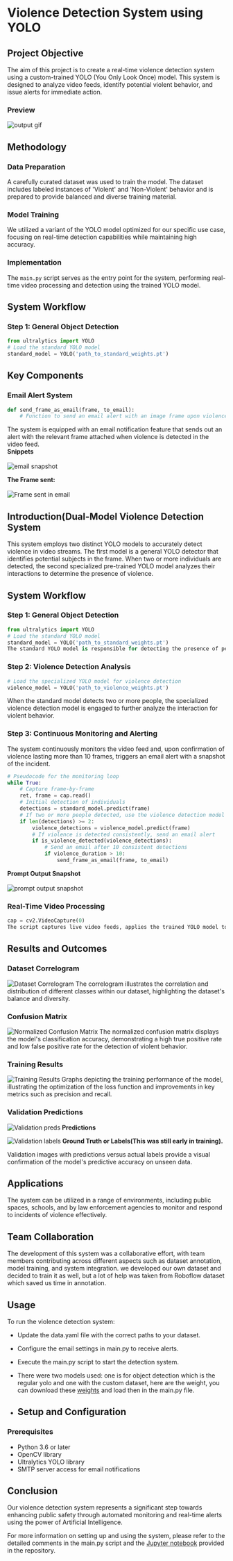 # Violence Detection System using YOLO

## Project Objective
The aim of this project is to create a real-time violence detection system using a custom-trained YOLO (You Only Look Once) model. This system is designed to analyze video feeds, identify potential violent behavior, and issue alerts for immediate action.

### Preview
![output gif](https://github.com/ishinomaki-hackathon/trained_yolov8/blob/755e475415a8dc857b9121e3c4d51aa13941bb93/results.gif)

## Methodology

### Data Preparation
A carefully curated dataset was used to train the model. The dataset includes labeled instances of 'Violent' and 'Non-Violent' behavior and is prepared to provide balanced and diverse training material.

### Model Training
We utilized a variant of the YOLO model optimized for our specific use case, focusing on real-time detection capabilities while maintaining high accuracy.

### Implementation
The `main.py` script serves as the entry point for the system, performing real-time video processing and detection using the trained YOLO model.

## System Workflow

### Step 1: General Object Detection
```python
from ultralytics import YOLO
# Load the standard YOLO model
standard_model = YOLO('path_to_standard_weights.pt')
```

## Key Components

### Email Alert System
```python
def send_frame_as_email(frame, to_email):
    # Function to send an email alert with an image frame upon violence detection
```
The system is equipped with an email notification feature that sends out an alert with the relevant frame attached when violence is detected in the video feed.<br>
**Snippets**<br><br>
![email snapshot](https://github.com/ishinomaki-hackathon/trained_yolov8/blob/755e475415a8dc857b9121e3c4d51aa13941bb93/Screenshot%202023-11-04%20at%2013.32.43.png)

**The Frame sent:** <br><br>
![Frame sent in email](https://github.com/ishinomaki-hackathon/trained_yolov8/blob/755e475415a8dc857b9121e3c4d51aa13941bb93/frame.jpg)

## Introduction(Dual-Model Violence Detection System
This system employs two distinct YOLO models to accurately detect violence in video streams. The first model is a general YOLO detector that identifies potential subjects in the frame. When two or more individuals are detected, the second specialized pre-trained YOLO model analyzes their interactions to determine the presence of violence.

## System Workflow

### Step 1: General Object Detection
```python
from ultralytics import YOLO
# Load the standard YOLO model
standard_model = YOLO('path_to_standard_weights.pt')
The standard YOLO model is responsible for detecting the presence of people in the video feed.
```

### Step 2: Violence Detection Analysis
```python
# Load the specialized YOLO model for violence detection
violence_model = YOLO('path_to_violence_weights.pt')
```
When the standard model detects two or more people, the specialized violence detection model is engaged to further analyze the interaction for violent behavior.

### Step 3: Continuous Monitoring and Alerting
The system continuously monitors the video feed and, upon confirmation of violence lasting more than 10 frames, triggers an email alert with a snapshot of the incident.

```python
# Pseudocode for the monitoring loop
while True:
    # Capture frame-by-frame
    ret, frame = cap.read()
    # Initial detection of individuals
    detections = standard_model.predict(frame)
    # If two or more people detected, use the violence detection model
    if len(detections) >= 2:
        violence_detections = violence_model.predict(frame)
        # If violence is detected consistently, send an email alert
        if is_violence_detected(violence_detections):
            # Send an email after 10 consistent detections
            if violence_duration > 10:
                send_frame_as_email(frame, to_email)
```
**Prompt Output Snapshot**<br><br>
![prompt output snapshot](https://github.com/ishinomaki-hackathon/trained_yolov8/blob/755e475415a8dc857b9121e3c4d51aa13941bb93/Screenshot%202023-11-04%20at%2012.58.12.png)


### Real-Time Video Processing
```python
cap = cv2.VideoCapture(0)
The script captures live video feeds, applies the trained YOLO model to detect violence, and triggers alerts when necessary.
```

## Results and Outcomes

### Dataset Correlogram
![Dataset Correlogram](https://github.com/ishinomaki-hackathon/trained_yolov8/blob/4f80aeafcec674f8fb1a30910a9af469364a9b3c/labels_correlogram.jpg)
The correlogram illustrates the correlation and distribution of different classes within our dataset, highlighting the dataset's balance and diversity.

### Confusion Matrix
![Normalized Confusion Matrix](https://github.com/ishinomaki-hackathon/trained_yolov8/blob/4f80aeafcec674f8fb1a30910a9af469364a9b3c/confusion_matrix_normalized.png)
The normalized confusion matrix displays the model's classification accuracy, demonstrating a high true positive rate and low false positive rate for the detection of violent behavior.

### Training Results
![Training Results](https://github.com/ishinomaki-hackathon/trained_yolov8/blob/4f80aeafcec674f8fb1a30910a9af469364a9b3c/results.png)
Graphs depicting the training performance of the model, illustrating the optimization of the loss function and improvements in key metrics such as precision and recall.

### Validation Predictions
![Validation preds](https://github.com/ishinomaki-hackathon/trained_yolov8/blob/4f80aeafcec674f8fb1a30910a9af469364a9b3c/val_batch2_pred.jpg)
**Predictions**<br>

![Validation labels](https://github.com/ishinomaki-hackathon/trained_yolov8/blob/4f80aeafcec674f8fb1a30910a9af469364a9b3c/val_batch2_labels.jpg)
**Ground Truth or Labels(This was still early in training).**<br>

Validation images with predictions versus actual labels provide a visual confirmation of the model's predictive accuracy on unseen data.

## Applications

The system can be utilized in a range of environments, including public spaces, schools, and by law enforcement agencies to monitor and respond to incidents of violence effectively.

## Team Collaboration

The development of this system was a collaborative effort, with team members contributing across different aspects such as dataset annotation, model training, and system integration. we developed our own dataset and decided to train it as well, but a lot of help was taken from Roboflow dataset which saved us time in annotation.

## Usage

To run the violence detection system:

- Update the data.yaml file with the correct paths to your dataset.
- Configure the email settings in main.py to receive alerts.
- Execute the main.py script to start the detection system.
- There were two models used: one is for object detection which is the regular yolo and one with the custom dataset, here are the weight, you can download these [weights](https://github.com/ishinomaki-hackathon/trained_yolov8/blob/755e475415a8dc857b9121e3c4d51aa13941bb93/best.pt) and load then in the main.py file.

- ## Setup and Configuration

### Prerequisites
- Python 3.6 or later
- OpenCV library
- Ultralytics YOLO library
- SMTP server access for email notifications


## Conclusion

Our violence detection system represents a significant step towards enhancing public safety through automated monitoring and real-time alerts using the power of Artificial Intelligence.

For more information on setting up and using the system, please refer to the detailed comments in the main.py script and the [Jupyter notebook](https://github.com/ishinomaki-hackathon/trained_yolov8/blob/4f80aeafcec674f8fb1a30910a9af469364a9b3c/violence_detection_custom_dataset_yolo_train.ipynb) provided in the repository.

